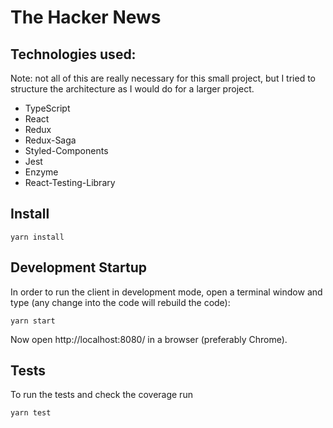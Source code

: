 # The Hacker News

## Technologies used:

Note: not all of this are really necessary for this small project, but I tried to structure the architecture as I would do for a larger project.

- TypeScript
- React
- Redux
- Redux-Saga
- Styled-Components
- Jest
- Enzyme
- React-Testing-Library


## Install

```
yarn install
```

## Development Startup

In order to run the client in development mode, open a terminal window and type (any change into the code will rebuild the code):
```
yarn start
```

Now open http://localhost:8080/ in a browser (preferably Chrome).

## Tests

To run the tests and check the coverage run
```
yarn test
```
